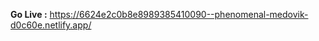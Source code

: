 <strong>Go Live :</strong> https://6624e2c0b8e8989385410090--phenomenal-medovik-d0c60e.netlify.app/ 
